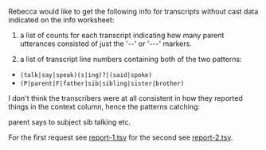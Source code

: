 Rebecca would like to get the following info for transcripts without cast data indicated on the info worksheet: 

1. a list of counts for each transcript indicating how many parent utterances consisted of just the '--' or '---' markers.

2. a list of transcript line numbers containing both of the two patterns: 

* `(talk|say|speak)(s|ing)?|(said|spoke)`
* `(P|parent|F|father|sib|sibling|sister|brother)`

I don't think the transcribers were at all consistent in how they reported things in the context column, hence the patterns catching:

  parent says to subject
  sib talking
  etc.

For the first request see [report-1.tsv](report-1.tsv) for the second see [report-2.tsv](report-2.tsv).
